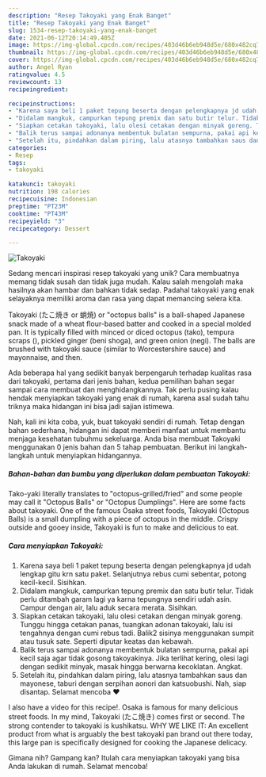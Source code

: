 ```yaml
---
description: "Resep Takoyaki yang Enak Banget"
title: "Resep Takoyaki yang Enak Banget"
slug: 1534-resep-takoyaki-yang-enak-banget
date: 2021-06-12T20:14:49.405Z
image: https://img-global.cpcdn.com/recipes/403d46b6eb948d5e/680x482cq70/takoyaki-foto-resep-utama.jpg
thumbnail: https://img-global.cpcdn.com/recipes/403d46b6eb948d5e/680x482cq70/takoyaki-foto-resep-utama.jpg
cover: https://img-global.cpcdn.com/recipes/403d46b6eb948d5e/680x482cq70/takoyaki-foto-resep-utama.jpg
author: Angel Ryan
ratingvalue: 4.5
reviewcount: 13
recipeingredient:

recipeinstructions:
- "Karena saya beli 1 paket tepung beserta dengan pelengkapnya jd udah lengkap gitu krn satu paket. Selanjutnya rebus cumi sebentar, potong kecil-kecil. Sisihkan."
- "Didalam mangkuk, campurkan tepung premix dan satu butir telur. Tidak perlu ditambah garam lagi ya karna tepungnya sendiri udah asin. Campur dengan air, lalu aduk secara merata. Sisihkan."
- "Siapkan cetakan takoyaki, lalu olesi cetakan dengan minyak goreng. Tunggu hingga cetakan panas, tuangkan adonan takoyaki, lalu isi tengahnya dengan cumi rebus tadi. Balik2 sisinya menggunakan sumpit atau tusuk sate. Seperti diputar keatas dan kebawah."
- "Balik terus sampai adonanya membentuk bulatan sempurna, pakai api kecil saja agar tidak gosong takoyakinya. Jika terlihat kering, olesi lagi dengan sedikit minyak, masak hingga berwarna kecoklatan. Angkat."
- "Setelah itu, pindahkan dalam piring, lalu atasnya tambahkan saus dan mayonese, taburi dengan serpihan aonori dan katsuobushi. Nah, siap disantap. Selamat mencoba ❤️"
categories:
- Resep
tags:
- takoyaki

katakunci: takoyaki 
nutrition: 198 calories
recipecuisine: Indonesian
preptime: "PT23M"
cooktime: "PT43M"
recipeyield: "3"
recipecategory: Dessert

---
```



![Takoyaki](https://img-global.cpcdn.com/recipes/403d46b6eb948d5e/680x482cq70/takoyaki-foto-resep-utama.jpg)

Sedang mencari inspirasi resep takoyaki yang unik? Cara membuatnya memang tidak susah dan tidak juga mudah. Kalau salah mengolah maka hasilnya akan hambar dan bahkan tidak sedap. Padahal takoyaki yang enak selayaknya memiliki aroma dan rasa yang dapat memancing selera kita.

Takoyaki (たこ焼き or 蛸焼) or &#34;octopus balls&#34; is a ball-shaped Japanese snack made of a wheat flour-based batter and cooked in a special molded pan. It is typically filled with minced or diced octopus (tako), tempura scraps (), pickled ginger (beni shoga), and green onion (negi). The balls are brushed with takoyaki sauce (similar to Worcestershire sauce) and mayonnaise, and then.

Ada beberapa hal yang sedikit banyak berpengaruh terhadap kualitas rasa dari takoyaki, pertama dari jenis bahan, kedua pemilihan bahan segar sampai cara membuat dan menghidangkannya. Tak perlu pusing kalau hendak menyiapkan takoyaki yang enak di rumah, karena asal sudah tahu triknya maka hidangan ini bisa jadi sajian istimewa.


Nah, kali ini kita coba, yuk, buat takoyaki sendiri di rumah. Tetap dengan bahan sederhana, hidangan ini dapat memberi manfaat untuk membantu menjaga kesehatan tubuhmu sekeluarga. Anda bisa membuat Takoyaki menggunakan 0 jenis bahan dan 5 tahap pembuatan. Berikut ini langkah-langkah untuk menyiapkan hidangannya.

<!--inarticleads1-->

##### Bahan-bahan dan bumbu yang diperlukan dalam pembuatan Takoyaki:



Tako-yaki literally translates to &#34;octopus-grilled/fried&#34; and some people may call it &#34;Octopus Balls&#34; or &#34;Octopus Dumplings&#34;. Here are some facts about takoyaki. One of the famous Osaka street foods, Takoyaki (Octopus Balls) is a small dumpling with a piece of octopus in the middle. Crispy outside and gooey inside, Takoyaki is fun to make and delicious to eat. 

<!--inarticleads2-->

##### Cara menyiapkan Takoyaki:

1. Karena saya beli 1 paket tepung beserta dengan pelengkapnya jd udah lengkap gitu krn satu paket. Selanjutnya rebus cumi sebentar, potong kecil-kecil. Sisihkan.
1. Didalam mangkuk, campurkan tepung premix dan satu butir telur. Tidak perlu ditambah garam lagi ya karna tepungnya sendiri udah asin. Campur dengan air, lalu aduk secara merata. Sisihkan.
1. Siapkan cetakan takoyaki, lalu olesi cetakan dengan minyak goreng. Tunggu hingga cetakan panas, tuangkan adonan takoyaki, lalu isi tengahnya dengan cumi rebus tadi. Balik2 sisinya menggunakan sumpit atau tusuk sate. Seperti diputar keatas dan kebawah.
1. Balik terus sampai adonanya membentuk bulatan sempurna, pakai api kecil saja agar tidak gosong takoyakinya. Jika terlihat kering, olesi lagi dengan sedikit minyak, masak hingga berwarna kecoklatan. Angkat.
1. Setelah itu, pindahkan dalam piring, lalu atasnya tambahkan saus dan mayonese, taburi dengan serpihan aonori dan katsuobushi. Nah, siap disantap. Selamat mencoba ❤️


I also have a video for this recipe!. Osaka is famous for many delicious street foods. In my mind, Takoyaki (たこ焼き) comes first or second. The strong contender to takoyaki is kushikatsu. WHY WE LIKE IT: An excellent product from what is arguably the best takoyaki pan brand out there today, this large pan is specifically designed for cooking the Japanese delicacy. 

Gimana nih? Gampang kan? Itulah cara menyiapkan takoyaki yang bisa Anda lakukan di rumah. Selamat mencoba!
